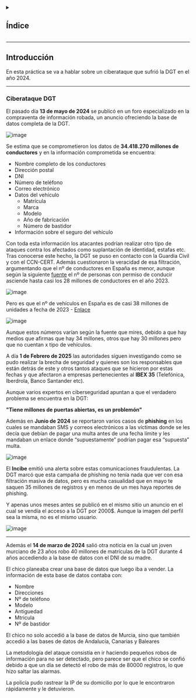 <details>
  <summary><h2>Índice</h2></summary>
  
 - [Introducción](#introducción)
 - [Ciberataque DGT](#ciberataque-dgt)
</details>

---

## Introducción

En esta práctica se va a hablar sobre un ciberataque que sufrió la DGT en el año 2024.

---

### Ciberataque DGT

El pasado día **13 de mayo de 2024** se publicó en un foro especializado en la compraventa de información robada, un anuncio ofreciendo la base de datos completa de la DGT.

![image](https://github.com/user-attachments/assets/595310ec-f81c-40aa-9953-4af56babd50a)

Se estima que se comprometieron los datos de  **34.418.270 millones de conductores** y en la información comprometida se encuentra:

- Nombre completo de los conductores
- Dirección postal
- DNI
- Número de teléfono
- Correo electrónico
- Datos del vehículo
  - Matrícula
  - Marca
  - Modelo
  - Año de fabricación
  - Número de bastidor
- Información sobre el seguro del vehículo

Con toda esta información los atacantes podrían realizar otro tipo de ataques contra los afectados como suplantación de identidad, estafas etc. 
Tras conocerse este hecho, la DGT se puso en contacto con la Guardia Civil y con el CCN-CERT. 
Además cuestionaron la veracidad de esa filtración, argumentando que el nº de conductores en España es menor, aunque según la siguiente [fuente](https://es.statista.com/estadisticas/653847/conductores-con-permiso-de-conducir-espana/) el nº de personas con permiso de conducir asciende hasta casi los 28 millones de conductores en el año 2023.

![image](https://github.com/user-attachments/assets/18bf718c-a84d-4223-a931-d1ecd53b8050)


Pero es que el nº de vehículos en España es de casi 38 millones de unidades a fecha de 2023 - [Enlace](https://motor.elpais.com/actualidad/cuantos-coches-hay-en-espana-el-parque-de-automoviles-se-acerca-a-una-cifra-historica/)

![image](https://github.com/user-attachments/assets/eda267e0-fcab-479f-8a98-73ced0b24683)

Aunque estos números varían según la fuente que mires, debido a que hay medios que afirmas que hay 34 millones, otros que hay 30 millones pero que no cuentan x tipo de vehículos.

A día **1 de Febrero de 2025** las autoridades siguen investigando como se pudo realizar la brecha de seguridad y quienes son los responsables que están detrás de este y otros tantos ataques que se hicieron por estas fechas y que afectaron a 
empresas pertenecientes al **IBEX 35** (Telefónica, Iberdrola, Banco Santander etc).

Aunque varios expertos en ciberseguridad apuntan a que el verdadero problema se encuentra en la DGT:

**"Tiene millones de puertas abiertas, es un problemón"**

Además en **Junio de 2024** se reportaron varios casos de **phishing** en los cuales se mandaban SMS y correos electrónicos a las víctimas donde se les decía que debían de pagar una multa antes de una fecha límite y les mandaban un enlace donde 
“supuestamente” podrían pagar esa “supuesta” multa. 

![image](https://github.com/user-attachments/assets/fcccba32-3c92-4043-a0b1-91bd41da7690)

El **Incibe** emitió una alerta sobre estas comunicaciones fraudulentas. 
La DGT marcó que esta campaña de phishing no tenía nada que ver con esa filtración masiva de datos, pero es mucha casualidad que en mayo te saquen 35 millones de registros y en menos de un mes haya reportes de phishing. 

Y apenas unos meses antes se publicó en el mismo sitio un anuncio en el cual se vendía el acceso a la DGT por 2000$. Aunque la imagen del perfil sea la misma, no es el mismo usuario. 

![image](https://github.com/user-attachments/assets/8c7b672e-9839-4b6c-8892-cbe0d2941f78)

---

Además el **14 de marzo de 2024** salió otra noticia en la cual un joven murciano de 23 años robo 40 millones de matrículas de la DGT durante 4 años accediendo a la base de datos con el DNI de su madre. 

El chico planeaba crear una base de datos que luego iba a vender. 
La información de esta base de datos contaba con:

- Nombre
- Direcciones
- Nº de teléfono
- Modelo
- Antiguedad
- Mtricula
- Nº de bastidor

El chico no solo accedió a la base de datos de Murcia, sino que también accedió a las bases de datos de Andalucía, Canarias y Baleares

La metodología del ataque consistía en ir haciendo pequeños robos de información para no ser detectado, pero parece ser que el chico se confió debido a que un día se detectó el robo de más de 80000 registros, lo que hizo saltar las alarmas. 

La policía pudo rastrear la IP de su domicilio por lo que le encontraron rápidamente y le detuvieron. 











